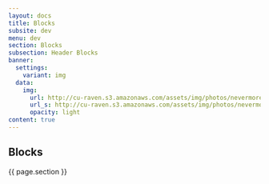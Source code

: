 ```yaml
---
layout: docs
title: Blocks
subsite: dev
menu: dev
section: Blocks
subsection: Header Blocks
banner:
  settings:
    variant: img
  data:
    img:
      url: http://cu-raven.s3.amazonaws.com/assets/img/photos/nevermore.jpg
      url_s: http://cu-raven.s3.amazonaws.com/assets/img/photos/nevermore-s.jpg
      opacity: light
content: true
---
```

##  Blocks


{{ page.section }}
